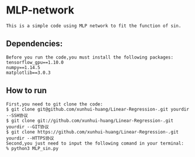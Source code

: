 # MLP-network
    This is a simple code using MLP network to fit the function of sin.
## Dependencies:
    Before you run the code,you must install the following packages:
    tensorflow_gpu==1.10.0
    numpy==1.14.5
    matplotlib==3.0.3
## How to run
    First,you need to git clone the code:
    $ git clone git@github.com/xunhui-huang/Linear-Regression-.git yourdir  --SSH协议
    $ git clone git://github.com/xunhui-huang/Linear-Regression-.git yourdir --GIT协议
    $ git clone https://github.com/xunhui-huang/Linear-Regression-.git yourdir --HTTPS协议
    Second,you just need to input the following comand in your terminal:
    % python3 MLP_sin.py
